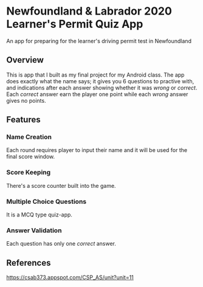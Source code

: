 # Newfoundland & Labrador 2020 Learner's Permit Quiz App
An app for preparing for the learner's driving permit test in Newfoundland

## Overview
This is app that I built as my final project for my Android class. The app does exactly what the name says; it gives you 6 questions to practive with, and indications after each answer showing whether it was *wrong* or *correct*. Each *correct* answer earn the player one point while each *wrong* answer gives no points.
## Features

### Name Creation
Each round requires player to input their name and it will be used for the final score window.
### Score Keeping
There's a score counter built into the game.
### Multiple Choice Questions
It is a MCQ type quiz-app.
### Answer Validation
Each question has only one *correct* answer.

## References
https://csab373.appspot.com/CSP_AS/unit?unit=11 
